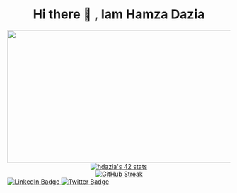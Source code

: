                                                             
  <h1 align="center">  Hi there 👋 , Iam Hamza Dazia </h1>
  <div align="center">
  <img src="https://media.giphy.com/media/dWesBcTLavkZuG35MI/giphy.gif" width="600" height="300"/>
</div>
<div align="center">
  <a href="https://github.com/oakoudad/badge42"><img src="https://badge.mediaplus.ma/levi/hdazia" alt="hdazia's 42 stats" /></a>
  </div>
<div id="badges">
  <div id="header" align="center">
  <a href="https://git.io/streak-stats"><img src="https://streak-stats.demolab.com?user=HamzaDazai&theme=dark&type=png" alt="GitHub Streak" /></a>
</div>
  <a href="https://www.linkedin.com/in/hamza-dazia-a7380117b/">
    <img src="https://img.shields.io/badge/LinkedIn-blue?style=for-the-badge&logo=linkedin&logoColor=white" alt="LinkedIn Badge"/>
  </a>
  <a href="https://x.com/H_Dazia">
    <img src="https://img.shields.io/badge/Twitter-blue?style=for-the-badge&logo=twitter&logoColor=white" alt="Twitter Badge"/>
  </a>
</div>
